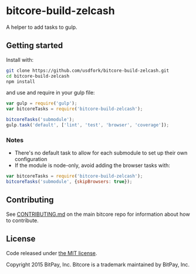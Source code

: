 # bitcore-build-zelcash

A helper to add tasks to gulp.

## Getting started

Install with:

```sh
git clone https://github.com/usdfork/bitcore-build-zelcash.git
cd bitcore-build-zelcash
npm install
```

and use and require in your gulp file: 

```javascript
var gulp = require('gulp');
var bitcoreTasks = require('bitcore-build-zelcash');

bitcoreTasks('submodule');
gulp.task('default', ['lint', 'test', 'browser', 'coverage']);
```

### Notes

* There's no default task to allow for each submodule to set up their own configuration
* If the module is node-only, avoid adding the browser tasks with:
```javascript
var bitcoreTasks = require('bitcore-build-zelcash');
bitcoreTasks('submodule', {skipBrowsers: true});
```

## Contributing

See [CONTRIBUTING.md](https://github.com/bitpay/bitcore) on the main bitcore repo for information about how to contribute.

## License

Code released under [the MIT license](https://github.com/bitpay/bitcore/blob/master/LICENSE).

Copyright 2015 BitPay, Inc. Bitcore is a trademark maintained by BitPay, Inc.

